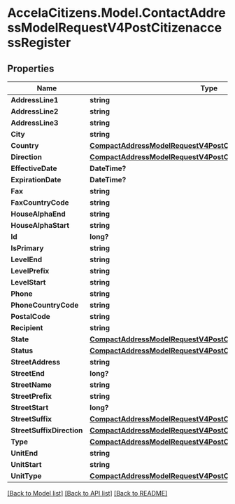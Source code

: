 # AccelaCitizens.Model.ContactAddressModelRequestV4PostCitizenaccessRegister
## Properties

Name | Type | Description | Notes
------------ | ------------- | ------------- | -------------
**AddressLine1** | **string** |  | [optional] 
**AddressLine2** | **string** |  | [optional] 
**AddressLine3** | **string** |  | [optional] 
**City** | **string** |  | [optional] 
**Country** | [**CompactAddressModelRequestV4PostCitizenaccessRegisterCountry**](CompactAddressModelRequestV4PostCitizenaccessRegisterCountry.md) |  | [optional] 
**Direction** | [**CompactAddressModelRequestV4PostCitizenaccessRegisterCountry**](CompactAddressModelRequestV4PostCitizenaccessRegisterCountry.md) |  | [optional] 
**EffectiveDate** | **DateTime?** |  | [optional] 
**ExpirationDate** | **DateTime?** |  | [optional] 
**Fax** | **string** |  | [optional] 
**FaxCountryCode** | **string** |  | [optional] 
**HouseAlphaEnd** | **string** |  | [optional] 
**HouseAlphaStart** | **string** |  | [optional] 
**Id** | **long?** |  | [optional] 
**IsPrimary** | **string** |  | [optional] 
**LevelEnd** | **string** |  | [optional] 
**LevelPrefix** | **string** |  | [optional] 
**LevelStart** | **string** |  | [optional] 
**Phone** | **string** |  | [optional] 
**PhoneCountryCode** | **string** |  | [optional] 
**PostalCode** | **string** |  | [optional] 
**Recipient** | **string** |  | [optional] 
**State** | [**CompactAddressModelRequestV4PostCitizenaccessRegisterCountry**](CompactAddressModelRequestV4PostCitizenaccessRegisterCountry.md) |  | [optional] 
**Status** | [**CompactAddressModelRequestV4PostCitizenaccessRegisterCountry**](CompactAddressModelRequestV4PostCitizenaccessRegisterCountry.md) |  | [optional] 
**StreetAddress** | **string** |  | [optional] 
**StreetEnd** | **long?** |  | [optional] 
**StreetName** | **string** |  | [optional] 
**StreetPrefix** | **string** |  | [optional] 
**StreetStart** | **long?** |  | [optional] 
**StreetSuffix** | [**CompactAddressModelRequestV4PostCitizenaccessRegisterCountry**](CompactAddressModelRequestV4PostCitizenaccessRegisterCountry.md) |  | [optional] 
**StreetSuffixDirection** | [**CompactAddressModelRequestV4PostCitizenaccessRegisterCountry**](CompactAddressModelRequestV4PostCitizenaccessRegisterCountry.md) |  | [optional] 
**Type** | [**CompactAddressModelRequestV4PostCitizenaccessRegisterCountry**](CompactAddressModelRequestV4PostCitizenaccessRegisterCountry.md) |  | [optional] 
**UnitEnd** | **string** |  | [optional] 
**UnitStart** | **string** |  | [optional] 
**UnitType** | [**CompactAddressModelRequestV4PostCitizenaccessRegisterCountry**](CompactAddressModelRequestV4PostCitizenaccessRegisterCountry.md) |  | [optional] 

[[Back to Model list]](../README.md#documentation-for-models) [[Back to API list]](../README.md#documentation-for-api-endpoints) [[Back to README]](../README.md)

